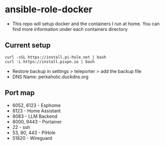 # ansible-role-docker
+ This repo will setup docker and the containers I run at home. You can find more information under each containers directory

## Current setup
```
curl -sSL https://install.pi-hole.net | bash
curl -L https://install.pivpn.io | bash
```
+ Restore backup in settings > teleporter > add the backup file
+ DNS Name: perkaholic.duckdns.org

## Port map
+ 6052, 6123 - Esphome
+ 8123 - Home Assistant
+ 8083 - LLM Backend
+ 8000, 9443 - Portainer
+ 22 - ssh
+ 53, 80, 443 - PiHole
+ 51820 - Wireguard